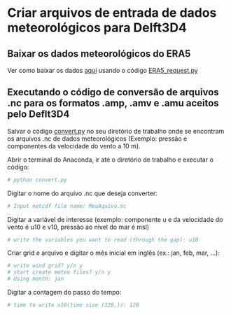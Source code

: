 # Criar arquivos de entrada de dados meteorológicos para Delft3D4

## Baixar os dados meteorológicos do ERA5

Ver como baixar os dados [aqui](https://github.com/Dilello/BaixarDadosERA5no-Win10) usando o código [ERA5_request.py](https://github.com/Dilello/BaixarDadosERA5no-Win10/blob/main/ERA5_request.py) 

## Executando o código de conversão de arquivos .nc para os formatos .amp, .amv e .amu  aceitos pelo Deflt3D4

Salvar o código [convert.py](https://github.com/Dilello/CriarArquivosMeteoDelft3D4/blob/main/convert.py) no seu diretório de trabalho onde se encontram os arquivos .nc de dados meteorológicos (Exemplo: pressão e componentes da velocidade do vento a 10 m).

Abrir o terminal do Anaconda, ir até o diretório de trabalho e executar o código:

```python
# python convert.py
```

Digitar o nome do arquivo .nc que deseja converter:

```python
# Input netcdf file name: MeuAquivo.nc
```

Digitar a variável de interesse (exemplo: componente u e da velocidade do vento é u10 e v10, pressão ao nivel do mar é msl)

```python
# write the variables you want to read (through the gap): u10
```

Criar grid e arquivo e digitar o mês inicial em inglês (ex.: jan, feb, mar, ...):

```python
# write wind grid? y/n y
# start create meteo files? y/n y
# Using month: jan
```

Digitar a contagem do passo do tempo:

```python
# time to write u10(time size (120,)): 120
```


